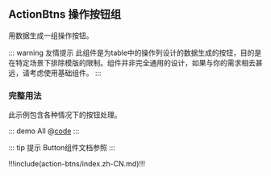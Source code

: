 ## ActionBtns 操作按钮组

用数据生成一组操作按钮。

::: warning 友情提示
此组件是为table中的操作列设计的数据生成的按钮，目的是在特定场景下排除模版的限制。组件并非完全通用的设计，如果与你的需求相去甚远，请考虑使用基础组件。
:::

### 完整用法

此示例包含各种情况下的按钮处理。

::: demo All
@[code](../.vuepress/demo/action-btns/All.vue)
:::

::: tip 提示
Button组件文档参照 <ui-lib-link component="Button"></ui-lib-link>
:::


!!!include(action-btns/index.zh-CN.md)!!!